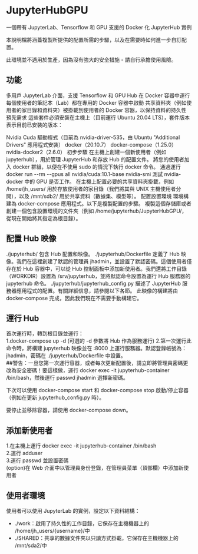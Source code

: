 # JupyterHubGPU
一個帶有 JupyterLab、Tensorflow 和 GPU 支援的 Docker 化 JupyterHub 實例

本說明檔將涵蓋複製所提供的配置所需的步驟，以及在需要時如何進一步自訂配置。

此環境並不適用於生產，因為沒有強大的安全措施 - 請自行承擔使用風險。

## 功能
多用戶 JupyterLab 介面，支援 Tensorflow 和 GPU
Hub 在 Docker 容器中運行
每個使用者的筆記本（Lab）都在專用的 Docker 容器中啟動
共享資料夾（例如使用者的家目錄和資料夾）被掛載到使用者的 Docker 容器，以保持資料的持久性
預先需求
這些套件必須安裝在主機上（目前運行 Ubuntu 20.04 LTS），套件版本表示目前已安裝的版本：

Nvidia Cuda 驅動程式（目前為 nvidia-driver-535，由 Ubuntu "Additional Drivers" 應用程式安裝）
docker（20.10.7）
docker-compose（1.25.0）
nvidia-docker2（2.6.0）
初步步驟
在主機上創建一個新使用者（例如 jupyterhub），用於管理 JupyterHub 和存放 Hub 的配置文件。
將您的使用者加入 docker 群組，以便在不使用 sudo 的情況下執行 docker 命令。
通過運行 docker run --rm --gpus all nvidia/cuda:10.1-base nvidia-smi 測試 nvidia-docker 中的 GPU 是否工作。
在主機上配置必要的共享資料夾掛載，例如 /home/jh_users/ 用於存放使用者的家目錄（我們將其與 UNIX 主機使用者分開），以及 /mnt/sdb2/ 用於共享資料（數據集、模型等）。
配置設置環境
環境構建為 docker-compose 應用程式。以下是複製配置的步驟。
複製這個存儲庫或者創建一個包含設置環境的文件夾（例如 /home/jupyterhub/JupyterHubGPU/，從現在開始將其指定為根目錄）。

## 配置 Hub 映像
./jupyterhub/ 包含 Hub 配置和映像。
./jupyterhub/Dockerfile 定義了 Hub 映像。我們在這裡創建了默認的管理員 jhadmin，並設置了默認密碼。這個使用者僅存在於 Hub 容器中，可以從 Hub 控制面板中添加新使用者。我們還將工作目錄（WORKDIR）設置為 /srv/jupyterhub，並將默認命令設置為運行 Hub 服務器的 jupyterhub 命令。
./jupyterhub/jupyterhub_config.py 描述了 JupyterHub 服務器應用程式的配置。有關詳細信息，請參閱以下各節。
此映像的構建將由 docker-compose 完成，因此我們現在不需要手動構建它。

## 運行 Hub
首次運行時，轉到根目錄並運行：  
1.docker-compose up -d (可選的 -d 參數將 Hub 作為服務運行)
2.第一次運行此命令時，將構建 jupyterhub 映像並在 <host-ip>:8000 上運行服務器。默認登錄帳號為：jhadmin，密碼在 ./jupyterhub/Dockerfile 中設置。  
##警告：一旦您第一次運行容器，或者每次更新配置後，請立即將管理員密碼更改為安全密碼！要這樣做，運行 docker exec -it jupyterhub-container /bin/bash，然後運行 passwd jhadmin 選擇新密碼。

下次可以使用 docker-compose start 和 docker-compose stop 啟動/停止容器（例如在更新 jupyterhub_config.py 時）。

要停止並移除容器，請使用 docker-compose down。

## 添加新使用者
1.在主機上運行 docker exec -it jupyterhub-container /bin/bash  
2.運行 adduser <username>  
3.運行 passwd <username> 並設置密碼  
(option)在 Web 介面中以管理員身份登錄，在管理員菜單（頂部欄）中添加新使用者 <username>  


## 使用者環境
使用者可以使用 JupyterLab 的實例，設定以下資料結構：  

- ./work：啟用了持久性的工作目錄，它保存在主機機器上的 /home/jh_users/{username}/中  
- ./SHARED：共享的數據文件夾以只讀方式掛載，它保存在主機機器上的 /mnt/sda2/中  

